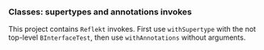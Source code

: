 ### Classes: supertypes and annotations invokes

This project contains `Reflekt` invokes. 
First use `withSupertype` with the not top-level `BInterfaceTest`, 
then use `withAnnotations` without arguments.
